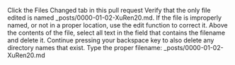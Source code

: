 Click the Files Changed tab in this pull request
Verify that the only file edited is named _posts/0000-01-02-XuRen20.md.
If the file is improperly named, or not in a proper location, use the edit function to correct it.
Above the contents of the file, select all text in the field that contains the filename and delete it.
Continue pressing your backspace key to also delete any directory names that exist.
Type the proper filename:
_posts/0000-01-02-XuRen20.md
